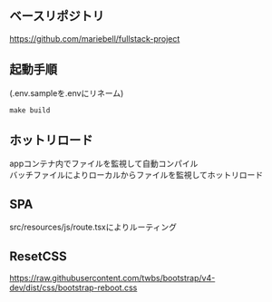 ## ベースリポジトリ
https://github.com/mariebell/fullstack-project

## 起動手順
(.env.sampleを.envにリネーム)
```
make build
```

## ホットリロード
appコンテナ内でファイルを監視して自動コンパイル  
バッチファイルによりローカルからファイルを監視してホットリロード

## SPA
src/resources/js/route.tsxによりルーティング

## ResetCSS
https://raw.githubusercontent.com/twbs/bootstrap/v4-dev/dist/css/bootstrap-reboot.css
